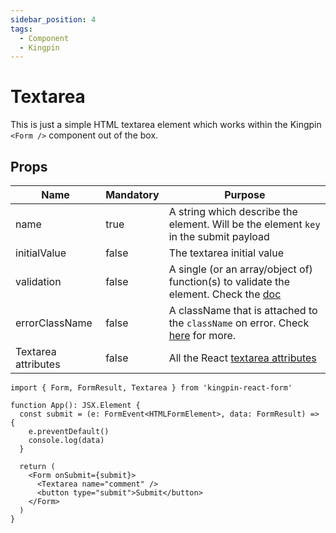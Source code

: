 ```yaml
---
sidebar_position: 4
tags:
  - Component
  - Kingpin
---
```


# Textarea

This is just a simple HTML textarea element which works within the Kingpin
`<Form />` component out of the box.

## Props

| Name                | Mandatory | Purpose                                                                                                         |
| ------------------- | --------- | --------------------------------------------------------------------------------------------------------------- |
| name                | true      | A string which describe the element. Will be the element `key` in the submit payload                            |
| initialValue        | false     | The textarea initial value                                                                                      |
| validation          | false     | A single (or an array/object of) function(s) to validate the element. Check the [doc](../validation)            |
| errorClassName      | false     | A className that is attached to the `className` on error. Check [here](../validation#error-classname) for more. |
| Textarea attributes | false     | All the React [textarea attributes](https://react.dev/reference/react-dom/components/textarea#props)            |

```tsx
import { Form, FormResult, Textarea } from 'kingpin-react-form'

function App(): JSX.Element {
  const submit = (e: FormEvent<HTMLFormElement>, data: FormResult) => {
    e.preventDefault()
    console.log(data)
  }

  return (
    <Form onSubmit={submit}>
      <Textarea name="comment" />
      <button type="submit">Submit</button>
    </Form>
  )
}
```
